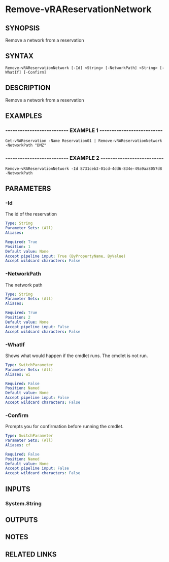 # Remove-vRAReservationNetwork

## SYNOPSIS
Remove a network from a reservation

## SYNTAX

```
Remove-vRAReservationNetwork [-Id] <String> [-NetworkPath] <String> [-WhatIf] [-Confirm]
```

## DESCRIPTION
Remove a network from a reservation

## EXAMPLES

### -------------------------- EXAMPLE 1 --------------------------
```
Get-vRAReservation -Name Reservation01 | Remove-vRAReservationNetwork -NetworkPath "DMZ"
```

### -------------------------- EXAMPLE 2 --------------------------
```
Remove-vRAReservationNetwork -Id 8731ceb3-01cd-4dd6-834e-49a9aa8057d8 -NetworkPath
```

## PARAMETERS

### -Id
The id of the reservation

```yaml
Type: String
Parameter Sets: (All)
Aliases: 

Required: True
Position: 1
Default value: None
Accept pipeline input: True (ByPropertyName, ByValue)
Accept wildcard characters: False
```

### -NetworkPath
The network path

```yaml
Type: String
Parameter Sets: (All)
Aliases: 

Required: True
Position: 2
Default value: None
Accept pipeline input: False
Accept wildcard characters: False
```

### -WhatIf
Shows what would happen if the cmdlet runs.
The cmdlet is not run.

```yaml
Type: SwitchParameter
Parameter Sets: (All)
Aliases: wi

Required: False
Position: Named
Default value: None
Accept pipeline input: False
Accept wildcard characters: False
```

### -Confirm
Prompts you for confirmation before running the cmdlet.

```yaml
Type: SwitchParameter
Parameter Sets: (All)
Aliases: cf

Required: False
Position: Named
Default value: None
Accept pipeline input: False
Accept wildcard characters: False
```

## INPUTS

### System.String

## OUTPUTS

## NOTES

## RELATED LINKS

